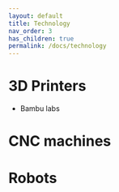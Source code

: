```yaml
---
layout: default
title: Technology
nav_order: 3
has_children: true
permalink: /docs/technology
---
```



# 3D Printers
- Bambu labs

# CNC machines


# Robots



